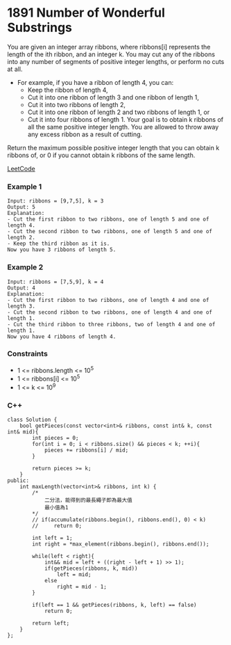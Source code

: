 # 1891 Number of Wonderful Substrings

You are given an integer array ribbons, where ribbons[i] represents the length of the ith ribbon, and an integer k. You may cut any of the ribbons into any number of segments of positive integer lengths, or perform no cuts at all.

* For example, if you have a ribbon of length 4, you can:
    * Keep the ribbon of length 4,
    * Cut it into one ribbon of length 3 and one ribbon of length 1,
    * Cut it into two ribbons of length 2,
    * Cut it into one ribbon of length 2 and two ribbons of length 1, or
    * Cut it into four ribbons of length 1.
Your goal is to obtain k ribbons of all the same positive integer length. You are allowed to throw away any excess ribbon as a result of cutting.

Return the maximum possible positive integer length that you can obtain k ribbons of, or 0 if you cannot obtain k ribbons of the same length.
 

[LeetCode](https://leetcode.cn/problems/cutting-ribbons/)

### Example 1

```
Input: ribbons = [9,7,5], k = 3
Output: 5
Explanation:
- Cut the first ribbon to two ribbons, one of length 5 and one of length 4.
- Cut the second ribbon to two ribbons, one of length 5 and one of length 2.
- Keep the third ribbon as it is.
Now you have 3 ribbons of length 5.
```

### Example 2

```
Input: ribbons = [7,5,9], k = 4
Output: 4
Explanation:
- Cut the first ribbon to two ribbons, one of length 4 and one of length 3.
- Cut the second ribbon to two ribbons, one of length 4 and one of length 1.
- Cut the third ribbon to three ribbons, two of length 4 and one of length 1.
Now you have 4 ribbons of length 4.
```

 

### Constraints

* 1 <= ribbons.length <= 10<sup>5</sup>
* 1 <= ribbons[i] <= 10<sup>5</sup>
* 1 <= k <= 10<sup>9</sup>


### C++ 

```
class Solution {
    bool getPieces(const vector<int>& ribbons, const int& k, const int& mid){
        int pieces = 0;
        for(int i = 0; i < ribbons.size() && pieces < k; ++i){
            pieces += ribbons[i] / mid;
        }

        return pieces >= k;
    }
public:
    int maxLength(vector<int>& ribbons, int k) {
        /*
            二分法，能得到的最長繩子即為最大值
            最小值為1
        */
        // if(accumulate(ribbons.begin(), ribbons.end(), 0) < k)
        //     return 0;

        int left = 1;
        int right = *max_element(ribbons.begin(), ribbons.end());

        while(left < right){
            int&& mid = left + ((right - left + 1) >> 1);
            if(getPieces(ribbons, k, mid))
                left = mid;
            else
                right = mid - 1;
        }

        if(left == 1 && getPieces(ribbons, k, left) == false)
            return 0;
        
        return left;
    }
};
```